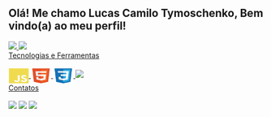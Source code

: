 ## Olá! Me chamo Lucas Camilo Tymoschenko, Bem vindo(a) ao meu perfil!



 <div>
   <a href="https://github.com/LuTymos">
   <img height="180em" src="https://github-readme-stats.vercel.app/api?username=LuTymos&show_icons=true&theme=synthwave&include_all_commits=true&count_private=true"/>
   <img height="180em" src="https://github-readme-stats.vercel.app/api/top-langs/?username=LuTymos&layout=compact&langs_count=6&theme=synthwave"/>

</div>
<div style="display: inline_block">
Tecnologias e Ferramentas
<br>
 <br>
  <img align="center" alt="Js" height="30" width="40" src="https://raw.githubusercontent.com/devicons/devicon/master/icons/javascript/javascript-plain.svg">
  <img align="center" alt="HTML" height="30" width="40" src="https://raw.githubusercontent.com/devicons/devicon/master/icons/html5/html5-original.svg">
  <img align="center" alt="CSS" height="30" width="40" src="https://raw.githubusercontent.com/devicons/devicon/master/icons/css3/css3-original.svg">
  <img src="https://cdn.jsdelivr.net/gh/devicons/devicon/icons/react/react-original.svg" />
 
</div>

<div>
Contatos
<br>
 <br>
 <a href="https://www.instagram.com/lucas_tymos/" target="_blank"><img src="https://img.shields.io/badge/-Instagram-%23E4405F?style=for-the-badge&logo=instagram&logoColor=white" target="_blank"></a>
<a href = "mailto:lucastymos@gmail.com"><img src="https://img.shields.io/badge/Gmail-D14836?style=for-the-badge&logo=gmail&logoColor=white" target="_blank"></a>
<a href="https://www.linkedin.com/in/lucas-tymoschenko-bab649246" target="_blank"><img src="https://img.shields.io/badge/-LinkedIn-%230077B5?style=for-the-badge&logo=linkedin&logoColor=white" target="_blank"></a> 
</div>
 
